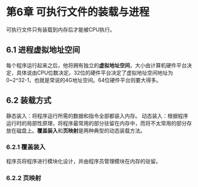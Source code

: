 # 第6章 可执行文件的装载与进程
可执行文件只有装载到内存后才能被CPU执行。
## 6.1 进程虚拟地址空间
每个程序运行起来之后，他将拥有独立的**虚拟地址空间**，大小由计算机硬件平台决定，具体说由CPU位数决定。32位的硬件平台决定了虚拟地址空间地址为0~2^32-1，也就是常说的4G地址空间。64位硬件平台则要大得多。
## 6.2 装载方式
静态装入：将程序运行所需的数据和指令全部都装入内存。
动态装入：根据程序运行时的局部性原理，将程序最常用的部分驻留在内存中，而将不太常用的部分存放在磁盘上。**覆盖装入**和**页映射**是两种典型的动态装载方法。
### 6.2.1 覆盖装入
程序员将程序进行模块化设计，并由程序员管理模块在内存的驻留。
### 6.2.2 页映射